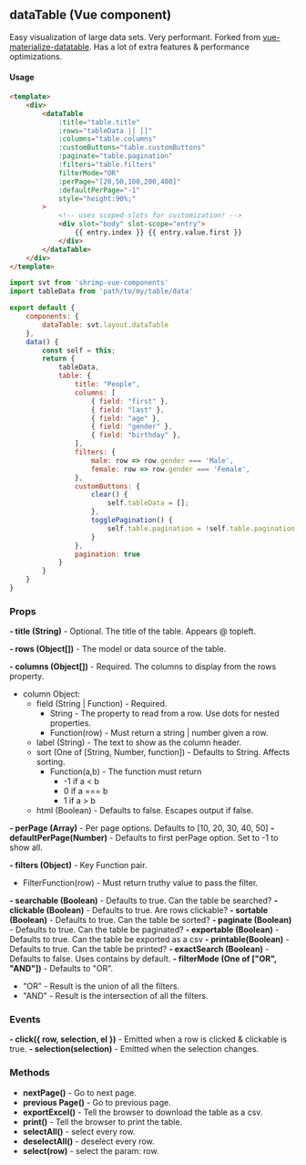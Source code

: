 ## dataTable (Vue component)

Easy visualization of large data sets. Very performant. Forked from [vue-materialize-datatable](https://github.com/MicroDroid/vue-materialize-datatable). Has a lot of extra features & performance optimizations.

#### Usage
```html
<template>
	<div>
		<dataTable
		    :title="table.title"
            :rows="tableData || []"
            :columns="table.columns"
            :customButtons="table.customButtons"
            :paginate="table.pagination"
            :filters="table.filters"
            filterMode="OR"
            :perPage="[20,50,100,200,400]"
            :defaultPerPage="-1"
            style="height:90%;"
		>
			<!-- uses scoped-slots for customization! -->
			<div slot="body" slot-scope="entry">
				{{ entry.index }} {{ entry.value.first }}
			</div>
		</dataTable>
	</div>
</template>
```

```javascript
import svt from 'shrimp-vue-components'
import tableData from 'path/to/my/table/data'

export default {
	components: {
		dataTable: svt.layout.dataTable
	},
	data() {
		const self = this;
		return {
			tableData,
			table: {
                title: "People",
                columns: [
                    { field: "first" },
                    { field: "last" },
                    { field: "age" },
                    { field: "gender" },
                    { field: "birthday" },
                ],
                filters: {
                    male: row => row.gender === 'Male',
                    female: row => row.gender === 'Female',
                },
                customButtons: {
                    clear() {
                        self.tableData = [];
                    },
                    togglePagination() {
                        self.table.pagination = !self.table.pagination;
                    }
                },
                pagination: true
            }
		}
	}
}


```


### Props
**- title (String)** - Optional. The title of the table. Appears @ topleft.

**- rows (Object[])** - The model or data source of the table.

**- columns (Object[])** - Required. The columns to display from the rows property.
  
  - column Object:
	  - field (String | Function) - Required.
		  - String - The property to read from a row. Use dots for nested properties.
		  - Function(row) - Must return a string | number given a row.
	  - label (String) - The text to show as the column header.
	  - sort (One of [String, Number, function]) - Defaults to String. Affects sorting.
		  - Function(a,b) - The function must return
			  - -1 if a < b
			  - 0 if a === b
			  - 1 if a > b 
      - html (Boolean) - Defaults to false. Escapes output if false.

**- perPage (Array)** - Per page options. Defaults to  [10, 20, 30, 40, 50]
**- defaultPerPage(Number)** - Defaults to first perPage option. Set to -1 to show all.

**- filters (Object)** - Key Function pair.

- FilterFunction(row) - Must return truthy value to pass the filter.

**- searchable (Boolean)** - Defaults to true. Can the table be searched?
**- clickable (Boolean)** - Defaults to true. Are rows clickable?
**- sortable (Boolean)** - Defaults to true. Can the table be sorted?
**- paginate (Boolean)** - Defaults to true. Can the table be paginated?
**- exportable (Boolean)** - Defaults to true. Can the table be exported as a csv
**- printable(Boolean)** - Defaults to true. Can the table be printed?
**- exactSearch (Boolean)** - Defaults to false. Uses contains by default.
**- filterMode (One of ["OR", "AND"])** - Defaults to "OR".

  - "OR" - Result is the union of all the filters.
  - "AND" - Result is the intersection of all the filters.
  
### Events
**-  click({ row, selection, el })** - Emitted when a row is clicked & clickable is true.
**-  selection(selection)** - Emitted when the selection changes.

### Methods
- **nextPage()** - Go to next page.
- **previous Page()** - Go to previous page.
- **exportExcel()** - Tell the browser to download the table as a csv.
- **print()** - Tell the browser to print the table.
- **selectAll()** - select every row.
- **deselectAll()** - deselect every row.
- **select(row)** - select the param: row.